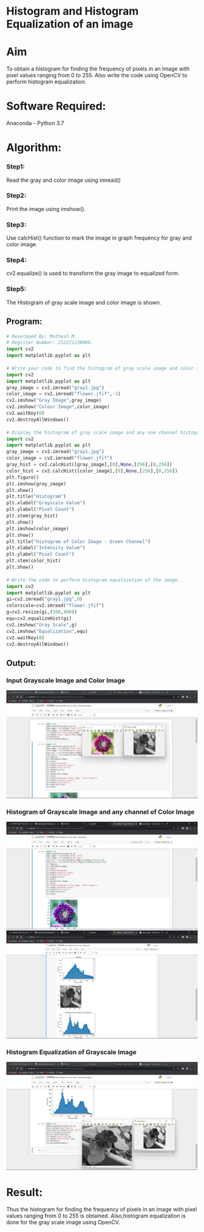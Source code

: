 # Histogram and Histogram Equalization of an image
# Aim
To obtain a histogram for finding the frequency of pixels in an Image with pixel values ranging from 0 to 255. Also write the code using OpenCV to perform histogram equalization.

# Software Required:
Anaconda - Python 3.7

# Algorithm:
### Step1:
Read the gray and color image using imread()

### Step2:
Print the image using imshow().

### Step3:
Use calcHist() function to mark the image in graph frequency for gray and color image.

### Step4:
cv2.equalize() is used to transform the gray image to equalized form.

### Step5:
The Histogram of gray scale image and color image is shown.

## Program:
```python
# Developed By: Mothesh M.
# Register Number: 212221230066.
import cv2
import matplotlib.pyplot as plt

# Write your code to find the histogram of gray scale image and color image channels.
import cv2
import matplotlib.pyplot as plt
gray_image = cv2.imread("gray1.jpg")
color_image = cv2.imread("flower.jfif",-1)
cv2.imshow("Gray Image",gray_image)
cv2.imshow("Colour Image",color_image)
cv2.waitKey(0)
cv2.destroyAllWindows()

# Display the histogram of gray scale image and any one channel histogram from color image
import cv2
import matplotlib.pyplot as plt
gray_image = cv2.imread("gray1.jpg")
color_image = cv2.imread("flower.jfif")
gray_hist = cv2.calcHist([gray_image],[0],None,[256],[0,256])
color_hist = cv2.calcHist([color_image],[0],None,[256],[0,256])
plt.figure()
plt.imshow(gray_image)
plt.show()
plt.title("Histogram")
plt.xlabel("Grayscale Value")
plt.ylabel("Pixel Count")
plt.stem(gray_hist)
plt.show()
plt.imshow(color_image)
plt.show()
plt.title("Histogram of Color Image - Green Channel")
plt.xlabel("Intensity Value")
plt.ylabel("Pixel Count")
plt.stem(color_hist)
plt.show()

# Write the code to perform histogram equalization of the image. 
import cv2
import matplotlib.pyplot as plt 
gi=cv2.imread("gray1.jpg",0)
colorscale=cv2.imread("flower.jfif")
g=cv2.resize(gi,(500,400))
equ=cv2.equalizeHist(gi)
cv2.imshow("Gray Scale",g)
cv2.imshow("Equalization",equ)
cv2.waitKey(0)
cv2.destroyAllWindows()

```
## Output:
### Input Grayscale Image and Color Image
![](./ot1.jpeg)

### Histogram of Grayscale Image and any channel of Color Image
![](./ot2.jpeg)
![](./ot3.jpeg)
### Histogram Equalization of Grayscale Image
![](./ot4.jpeg)
# Result: 
Thus the histogram for finding the frequency of pixels in an image with pixel values ranging from 0 to 255 is obtained. Also,histogram equalization is done for the gray scale image using OpenCV.
